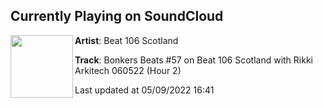 ## Currently Playing on SoundCloud

[<img align="left" width="100" src="https://i1.sndcdn.com/artworks-X90Lc8BvSmHNztkv-TCvpBg-t500x500.jpg">](https://soundcloud.com/beat106scotland/bonkers-beats-57-on-beat-106?in=beat106scotland/sets/bonkers-beats-57-on-beat-106-scotland-with-kaylene-scar-rikki-arkitech-060522)

**Artist**: Beat 106 Scotland 

**Track**: Bonkers Beats #57 on Beat 106 Scotland with Rikki Arkitech 060522 (Hour 2)

Last updated at 05/09/2022 16:41
